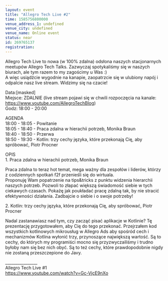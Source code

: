 ```yaml
---
layout: event
title: "Allegro Tech Live #2"
time: 1585756800000
venue_address_1: undefined
venue_city: undefined
venue_name: Online event
status: near
id: 269765137
registration: 
---
```


<p>Allegro Tech Live to nowa (w 100% zdalna) odsłona naszych stacjonarnych meetupów Allegro Tech Talks. Zazwyczaj spotykaliśmy się w naszych biurach, ale tym razem to my zagościmy u Was :)<br />A więc usiądźcie wygodnie na kanapie, zaopatrzcie się w ulubiony napój i odpalcie nasz live stream. Widzimy się na czacie!</p>
<p>Data:[masked]<br />Miejsce: ZDALNIE (live stream pojawi się w chwili rozpoczęcia na kanale: <a href="https://www.youtube.com/AllegroTechBlog" class="embedded">https://www.youtube.com/AllegroTechBlog</a>)<br />Godz: 18:00 - 20:00</p>
<p>AGENDA<br />18:00 - 18:05 - Powitanie<br />18:05 - 18:40 - Praca zdalna w hierachii potrzeb, Monika Braun<br />18:40 - 18:50 - Przerwa<br />18:50 - 19:30 - Kotlin: trzy cechy języka, które przekonają Cię, aby spróbować, Piotr Procner</p>
<p>OPIS<br />1. Praca zdalna w hierachii potrzeb, Monika Braun</p>
<p>Praca zdalna to teraz hot temat, mega ważny dla zespołów i liderów, którzy z codziennych spotkań f2f przenieśli się do wirtuala.<br />Proponuję Wam popatrzenie na tips&amp;tricks z punktu widzenia hierarchii naszych potrzeb. Pozwoli to złapać większą świadomość siebie w tych ciekawych czasach. Pokażę jak poukładać pracę zdalną tak, by nie stracić efektywności działania. Zadbajcie o siebie i o swoje potrzeby!</p>
<p>2. Kotlin: trzy cechy języka, które przekonają Cię, aby spróbować, Piotr Procner</p>
<p>Nadal zastanawiasz nad tym, czy zacząć pisać aplikacje w Kotlinie? Tę prezentację przygotowałem, aby Cię do tego przekonać. Przejrzałem kod wszystkich kotlinowych mikrousług w Allegro Ads aby spośród cech i mechanizmów Kotlina wyłonić trzy, przynoszące największą wartość. Są to cechy, do których my programiści mocno się przyzwyczailiśmy i trudno byłoby nam się bez nich obyć. Są to też cechy, które prawdopodobnie nigdy nie zostaną przeszczepione do Javy.</p>
<p>________________<br />Allegro Tech Live #1<br /><a href="https://www.youtube.com/watch?v=Gc-VjcE9nXo" class="embedded">https://www.youtube.com/watch?v=Gc-VjcE9nXo</a></p>
